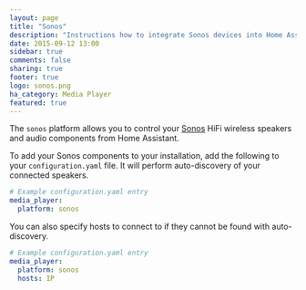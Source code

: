 ```yaml
---
layout: page
title: "Sonos"
description: "Instructions how to integrate Sonos devices into Home Assistant."
date: 2015-09-12 13:00
sidebar: true
comments: false
sharing: true
footer: true
logo: sonos.png
ha_category: Media Player
featured: true
---
```



The `sonos` platform allows you to control your [Sonos](http://www.sonos.com) HiFi wireless speakers and audio components from Home Assistant.

To add your Sonos components to your installation, add the following to your `configuration.yaml` file.  It will perform auto-discovery of your connected speakers.

```yaml
# Example configuration.yaml entry
media_player:
  platform: sonos
```

You can also specify hosts to connect to if they cannot be found with auto-discovery.

```yaml
# Example configuration.yaml entry
media_player:
  platform: sonos
  hosts: IP
```

